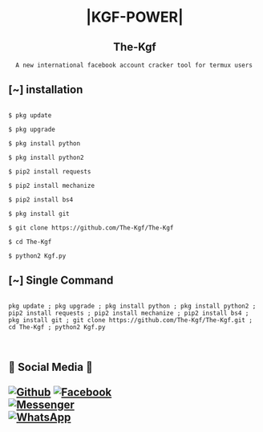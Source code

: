 <h1 align="center"> |KGF-POWER|</h1>

<h2 align="center"> The-Kgf </h2>

<p align="center">

      A new international facebook account cracker tool for termux users

</p>

## <b>[~] installation</b>

```

$ pkg update

$ pkg upgrade

$ pkg install python

$ pkg install python2

$ pip2 install requests

$ pip2 install mechanize

$ pip2 install bs4

$ pkg install git

$ git clone https://github.com/The-Kgf/The-Kgf

$ cd The-Kgf

$ python2 Kgf.py

```

## [~] Single Command

```

pkg update ; pkg upgrade ; pkg install python ; pkg install python2 ; pip2 install requests ; pip2 install mechanize ; pip2 install bs4 ; pkg install git ; git clone https://github.com/The-Kgf/The-Kgf.git ; cd The-Kgf ; python2 Kgf.py

```

</br>

## <b>📱 Social Media 📱</b></br> <br>[![Github](https://img.shields.io/badge/Github-Shafqat--Ali-deepgreen?style=flat-square&logo=github)](https://github.com/The-Kgf) [![Facebook](https://img.shields.io/badge/Facebook-MR--NAIMAT-blue?style=flat-square&logo=facebook)](https://www.facebook.com/alon3cyber)<br>  [![Messenger](https://img.shields.io/badge/Messenger-MR--NAIMAT-purple?style=flat-square&logo=messenger)](https://messenger.com/t/alon3cyber)<br> [![WhatsApp](https://img.shields.io/badge/Whatsapp-Shafqat--Ali-deepgreen?style=flat-square&logo=whatsapp)](https://wa.me/message/KI7ZWQWQ6O5PN1)


















